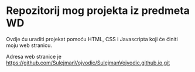 # Repozitorij mog projekta iz predmeta WD

Ovdje ću uraditi projekat pomoću HTML, CSS i Javascripta koji će
ćiniti moju web stranicu.

Adresa web stranice je https://github.com/SulejmanVojvodic/SulejmanVojvodic.github.io.git